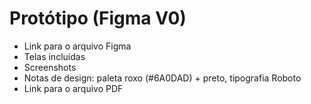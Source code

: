 # Protótipo (Figma V0)

- Link para o arquivo Figma
- Telas incluídas
- Screenshots
- Notas de design: paleta roxo (#6A0DAD) + preto, tipografia Roboto
- Link para o arquivo PDF